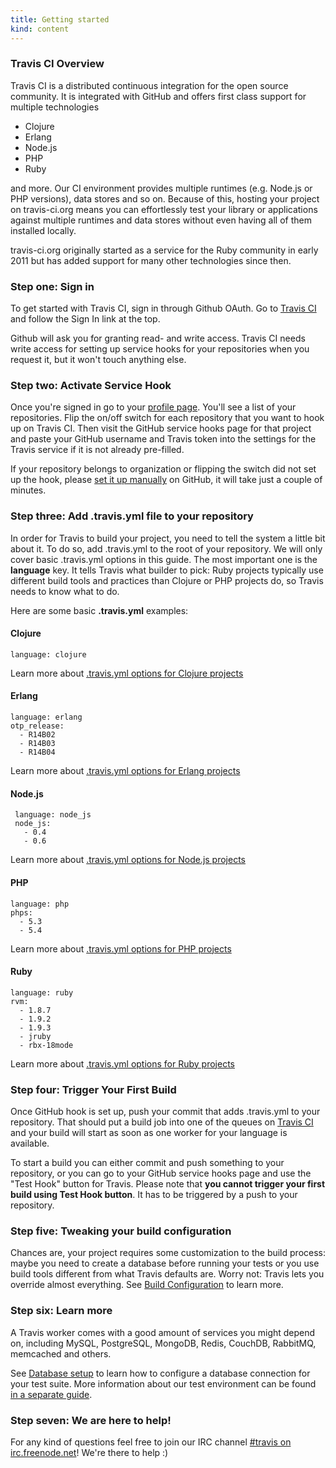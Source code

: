 ```yaml
---
title: Getting started
kind: content
---
```


### Travis CI Overview

Travis CI is a distributed continuous integration for the open source community. It is integrated with GitHub and offers first class support for
multiple technologies

 * Clojure
 * Erlang
 * Node.js
 * PHP
 * Ruby

and more. Our CI environment provides multiple runtimes (e.g. Node.js or PHP versions), data stores and so on. Because of this,
hosting your project on travis-ci.org means you can effortlessly test your library or applications against multiple runtimes and
data stores without even having all of them installed locally.

travis-ci.org originally started as a service for the Ruby community in early 2011 but has added support for many other technologies since
then.


### Step one: Sign in

To get started with Travis CI, sign in through Github OAuth. Go to <a href="http://travis-ci.org">Travis CI</a> and follow the Sign In link at the top.

Github will ask you for granting read- and write access. Travis CI needs write access for setting up service hooks for your repositories when you request it,
but it won't touch anything else.

### Step two: Activate Service Hook

Once you're signed in go to your <a href="http://travis-ci.org/profile">profile page</a>. You'll see a list of your repositories. Flip the on/off switch for each repository that you want to hook up on Travis CI. Then visit the GitHub service hooks page for that project and paste your GitHub username and Travis token into
the settings for the Travis service if it is not already pre-filled.

If your repository belongs to organization or flipping the switch did not set up the hook, please <a href="/docs/user/how-to-setup-and-trigger-the-hook-manually/">set it up manually</a> on GitHub, it will take just a couple of minutes.


###  Step three: Add .travis.yml file to your repository

In order for Travis to build your project, you need to tell the system a little bit about it. To do so, add .travis.yml to the root of your repository.
We will only cover basic .travis.yml options in this guide. The most important one is the **language** key. It tells Travis what builder to pick: Ruby projects
typically use different build tools and practices than Clojure or PHP projects do, so Travis needs to know what to do.

Here are some basic **.travis.yml** examples:

#### Clojure

    language: clojure

Learn more about <a href="/docs/user/languages/clojure/">.travis.yml options for Clojure projects</a>

#### Erlang

    language: erlang
    otp_release:
      - R14B02
      - R14B03
      - R14B04

Learn more about <a href="/docs/user/languages/erlang/">.travis.yml options for Erlang projects</a>

#### Node.js

     language: node_js
     node_js:
       - 0.4
       - 0.6

Learn more about <a href="/docs/user/languages/javascript-with-nodejs/">.travis.yml options for Node.js projects</a>

#### PHP

    language: php
    phps:
      - 5.3
      - 5.4

Learn more about <a href="/docs/user/languages/php/">.travis.yml options for PHP projects</a>

#### Ruby

    language: ruby
    rvm:
      - 1.8.7
      - 1.9.2
      - 1.9.3
      - jruby
      - rbx-18mode

Learn more about <a href="/docs/user/languages/ruby/">.travis.yml options for Ruby projects</a>


### Step four: Trigger Your First Build

Once GitHub hook is set up, push your commit that adds .travis.yml to your repository.
That should put a build job into one of the queues on <a href="http://travis-ci.org">Travis CI</a> and your build will start as soon as one worker for your
language is available.

To start a build you can either commit and push something to your repository, or you can go to your GitHub service hooks page and use the "Test Hook" button for Travis.
Please note that **you cannot trigger your first build using Test Hook button**. It has to be triggered by a push to your repository.


### Step five: Tweaking your build configuration

Chances are, your project requires some customization to the build process: maybe you need to create a database before running your tests or you use build tools
different from what Travis defaults are. Worry not: Travis lets you override almost everything.
See <a href="/docs/user/build-configuration/">Build Configuration</a> to learn more.


### Step six: Learn more

A Travis worker comes with a good amount of services you might depend on, including MySQL, PostgreSQL, MongoDB, Redis, CouchDB, RabbitMQ, memcached and others.

See <a href="/docs/user/database-setup/">Database setup</a> to learn how to configure a database connection for your test suite. More information
about our test environment can be found <a href="/docs/user/ci-environment/">in a separate guide</a>.


### Step seven: We are here to help!

For any kind of questions feel free to join our IRC channel <a href="irc://irc.freenode.net#travis">#travis on irc.freenode.net</a>!
We're there to help :)
